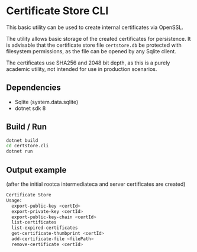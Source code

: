 # Certificate Store CLI

This basic utility can be used to create internal certificates via OpenSSL.

The utility allows basic storage of the created certificates for persistence.
It is advisable that the certificate store file `certstore.db` be protected with filesystem permissions, as the file can be opened by any Sqlite client.

The certificates use SHA256 and 2048 bit depth, as this is a purely academic utility, not intended for use in production scenarios.

## Dependencies

- Sqlite (system.data.sqlite)
- dotnet sdk 8

## Build / Run

```sh
dotnet build
cd certstore.cli
dotnet run
```

## Output example 
(after the initial rootca intermediateca and server certificates are created)

```sh
Certificate Store
Usage:
  export-public-key <certId>
  export-private-key <certId>
  export-public-key-chain <certId>
  list-certificates
  list-expired-certificates
  get-certificate-thumbprint <certId>
  add-certificate-file <filePath>
  remove-certificate <certId>
```